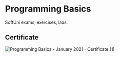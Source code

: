 # Programming Basics
SoftUni exams, exercises, labs.

## Certificate

![Programming Basics - January 2021 - Certificate (1)](https://user-images.githubusercontent.com/89041019/212556917-8209c939-f7a1-46ee-bf91-d4c2d89a55e5.jpeg)
